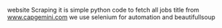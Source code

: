 website Scraping
it is simple python code to fetch all jobs title from www.capgemini.com
we use selenium for automation and beautifullsoup
